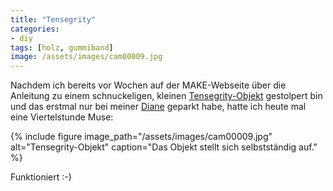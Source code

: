 ```yaml
---
title: "Tensegrity"
categories:
- diy
tags: [holz, gummiband]
image: /assets/images/cam00009.jpg
---
```


Nachdem ich bereits vor Wochen auf der MAKE-Webseite über die Anleitung zu einem schnuckeligen, kleinen [Tensegrity-Objekt](http://makezine.com/2013/04/29/diy-tensegrity/) gestolpert bin und das erstmal nur bei meiner [Diane](http://www.highdefdigest.com/blog/twin-peaks-cooper-tapes/) geparkt habe, hatte ich heute mal eine Viertelstunde Muse:

{% include figure image_path="/assets/images/cam00009.jpg" alt="Tensegrity-Objekt" caption="Das Objekt stellt sich selbstständig auf." %}

Funktioniert :-)